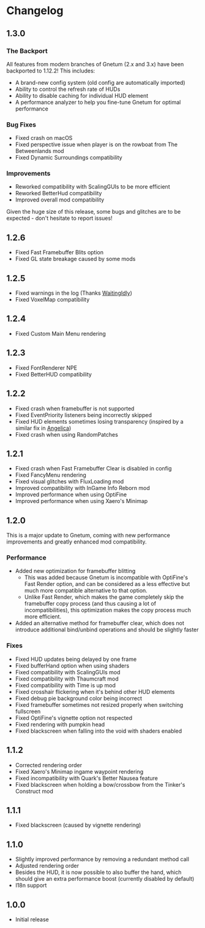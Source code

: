 # Changelog

## 1.3.0

### The Backport

All features from modern branches of Gnetum (2.x and 3.x) have been backported to 1.12.2! This includes:

- A brand-new config system (old config are automatically imported)
- Ability to control the refresh rate of HUDs
- Ability to disable caching for individual HUD element
- A performance analyzer to help you fine-tune Gnetum for optimal performance

### Bug Fixes

- Fixed crash on macOS
- Fixed perspective issue when player is on the rowboat from The Betweenlands mod
- Fixed Dynamic Surroundings compatibility

### Improvements

- Reworked compatibility with ScalingGUIs to be more efficient
- Reworked BetterHud compatibility
- Improved overall mod compatibility

Given the huge size of this release, some bugs and glitches are to be expected - don't hesitate to report issues!

## 1.2.6

- Fixed Fast Framebuffer Blits option 
- Fixed GL state breakage caused by some mods

## 1.2.5

- Fixed warnings in the log (Thanks [WaitingIdly](https://github.com/WaitingIdly))
- Fixed VoxelMap compatibility

## 1.2.4

- Fixed Custom Main Menu rendering

## 1.2.3

- Fixed FontRenderer NPE
- Fixed BetterHUD compatibility

## 1.2.2

- Fixed crash when framebuffer is not supported
- Fixed EventPriority listeners being incorrectly skipped
- Fixed HUD elements sometimes losing transparency (inspired by a similar fix in [Angelica](https://github.com/GTNewHorizons/Angelica/pull/232))
- Fixed crash when using RandomPatches

## 1.2.1

- Fixed crash when Fast Framebuffer Clear is disabled in config
- Fixed FancyMenu rendering
- Fixed visual glitches with FluxLoading mod
- Improved compatibility with InGame Info Reborn mod
- Improved performance when using OptiFine
- Improved performance when using Xaero's Minimap

## 1.2.0

This is a major update to Gnetum, coming with new performance improvements and greatly enhanced mod compatibility.

### Performance

- Added new optimization for framebuffer blitting
  - This was added because Gnetum is incompatible with OptiFine's Fast Render option, and can be considered as a less effective but much more compatible alternative to that option.
  - Unlike Fast Render, which makes the game completely skip the framebuffer copy process (and thus causing a lot of incompatibilities), this optimization makes the copy process much more efficient.
- Added an alternative method for framebuffer clear, which does not introduce additional bind/unbind operations and should be slightly faster

### Fixes

- Fixed HUD updates being delayed by one frame
- Fixed bufferHand option when using shaders
- Fixed compatibility with ScalingGUIs mod
- Fixed compatibility with Thaumcraft mod
- Fixed compatibility with Time is up mod
- Fixed crosshair flickering when it's behind other HUD elements
- Fixed debug pie background color being incorrect
- Fixed framebuffer sometimes not resized properly when switching fullscreen
- Fixed OptiFine's vignette option not respected
- Fixed rendering with pumpkin head
- Fixed blackscreen when falling into the void with shaders enabled

## 1.1.2

- Corrected rendering order
- Fixed Xaero's Minimap ingame waypoint rendering
- Fixed incompatibility with Quark's Better Nausea feature
- Fixed blackscreen when holding a bow/crossbow from the Tinker's Construct mod

## 1.1.1

- Fixed blackscreen (caused by vignette rendering)

## 1.1.0

- Slightly improved performance by removing a redundant method call
- Adjusted rendering order
- Besides the HUD, it is now possible to also buffer the hand, which should give an extra performance boost (currently disabled by default)
- I18n support

## 1.0.0

- Initial release
